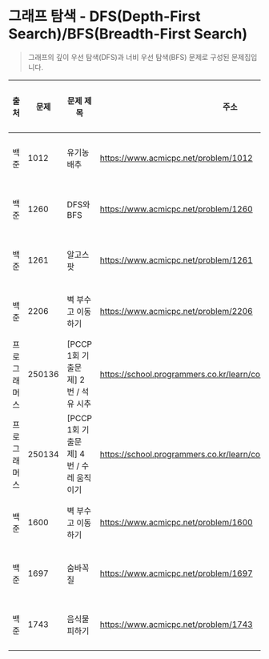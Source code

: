 # 그래프 탐색 - DFS(Depth-First Search)/BFS(Breadth-First Search)

> 그래프의 깊이 우선 탐색(DFS)과 너비 우선 탐색(BFS) 문제로 구성된 문제집입니다.

| 출처         | 문제   | 문제 제목                               | 주소                                                             | 정답 코드                            | 난이도   | 정답 여부 |
| ------------ | ------ | --------------------------------------- | ---------------------------------------------------------------- | ------------------------------------ | -------- | --------- |
| 백준         | 1012   | 유기농 배추                             | https://www.acmicpc.net/problem/1012                             | [정답 코드](./0x09/1012.js)          | Silver.2 | ✅        |
| 백준         | 1260   | DFS와 BFS                               | https://www.acmicpc.net/problem/1260                             | [정답 코드](./0x09/1260.js)          | Silver.2 | ✅        |
| 백준         | 1261   | 알고스팟                                | https://www.acmicpc.net/problem/1261                             | [정답 코드](./0x09/1261.js)          | Gold.4   | ❌        |
| 백준         | 2206   | 벽 부수고 이동하기                      | https://www.acmicpc.net/problem/2206                             | [정답 코드](./0x09/2206.js)          | Gold.3   | ✅        |
| 프로그래머스 | 250136 | [PCCP 1회 기출문제] 2번 / 석유 시추     | https://school.programmers.co.kr/learn/courses/30/lessons/250136 | [정답 코드](./0x09/석유시추.js)      | Lv.2     | ✅        |
| 프로그래머스 | 250134 | [PCCP 1회 기출문제] 4번 / 수레 움직이기 | https://school.programmers.co.kr/learn/courses/30/lessons/250134 | [정답 코드](./0x09/수레_움직이기.js) | Lv.3     | ❌        |
| 백준         | 1600   | 벽 부수고 이동하기                      | https://www.acmicpc.net/problem/1600                             | [정답 코드](./0x09/1600.js)          | Gold.3   | ✅        |
| 백준         | 1697   | 숨바꼭질                                | https://www.acmicpc.net/problem/1697                             | [정답 코드](./0x09/1697.js)          | Silver.1 | ✅        |
| 백준         | 1743   | 음식물 피하기                           | https://www.acmicpc.net/problem/1743                             | [정답 코드](./0x09/1743.js)          | Silver.1 | ✅        |

